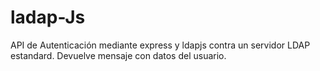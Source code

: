 # ladap-Js
API de Autenticación mediante express y ldapjs contra un servidor LDAP estandard. Devuelve mensaje con datos del usuario.
